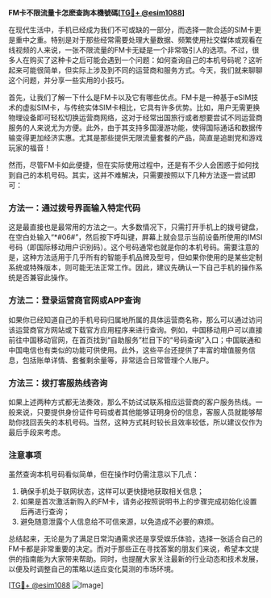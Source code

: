 **FM卡不限流量卡怎麽查詢本機號碼[[TG💪+ @esim1088](https://t.me/s/esim1088)]**

在现代生活中，手机已经成为我们不可或缺的一部分，而选择一款合适的SIM卡更是重中之重。特别是对于那些经常需要处理大量数据、频繁使用社交媒体或观看在线视频的人来说，一张不限流量的FM卡无疑是一个非常吸引人的选项。不过，很多人在购买了这种卡之后可能会遇到一个问题：如何查询自己的本机号码呢？这听起来可能很简单，但实际上涉及到不同的运营商和服务方式。今天，我们就来聊聊这个问题，并分享一些实用的小技巧。

首先，让我们了解一下什么是FM卡以及它有哪些优点。FM卡是一种基于eSIM技术的虚拟SIM卡，与传统实体SIM卡相比，它具有许多优势。比如，用户无需更换物理设备即可轻松切换运营商网络，这对于经常出国旅行或者想要尝试不同运营商服务的人来说尤为方便。此外，由于其支持多国漫游功能，使得国际通话和数据传输变得更加经济实惠。尤其是那些提供无限流量套餐的产品，简直是追剧党和游戏玩家的福音！

然而，尽管FM卡如此便捷，但在实际使用过程中，还是有不少人会困惑于如何找到自己的本机号码。其实，这并不难解决，只需要按照以下几种方法逐一尝试即可：

### 方法一：通过拨号界面输入特定代码
这是最直接也是最常用的方法之一。大多数情况下，只需打开手机上的拨号键盘，在空白处输入“*#06#”，然后按下呼叫键，屏幕上就会显示当前设备所使用的IMSI号码（即国际移动用户识别码）。这个号码通常也就是你的本机号码。需要注意的是，这种方法适用于几乎所有的智能手机品牌及型号，但如果你使用的是某些定制系统或特殊版本，则可能无法正常工作。因此，建议先确认一下自己手机的操作系统是否兼容此操作。

### 方法二：登录运营商官网或APP查询
如果你已经知道自己的手机号码归属地所属的具体运营商名称，那么可以通过访问该运营商官方网站或下载官方应用程序来进行查询。例如，中国移动用户可以直接前往中国移动官网，在首页找到“自助服务”栏目下的“号码查询”入口；中国联通和中国电信也有类似的功能可供使用。此外，这些平台还提供了丰富的增值服务信息，包括账单详情、套餐剩余量等，非常适合日常管理个人账户。

### 方法三：拨打客服热线咨询
如果上述两种方式都无法奏效，那么不妨试试联系相应运营商的客户服务热线。一般来说，只要提供身份证件号码或者其他能够证明身份的信息，客服人员就能够帮助你找回丢失的本机号码。当然，这种方式耗时较长且效率较低，所以建议仅作为最后手段来考虑。

### 注意事项
虽然查询本机号码看似简单，但在操作时仍需注意以下几点：
1. 确保手机处于联网状态，这样可以更快捷地获取相关信息；
2. 如果是首次激活新购入的FM卡，请务必按照说明书上的步骤完成初始化设置后再进行查询；
3. 避免随意泄露个人信息给不可信来源，以免造成不必要的麻烦。

总结起来，无论是为了满足日常沟通需求还是享受娱乐体验，选择一张适合自己的FM卡都是非常重要的决定。而对于那些正在寻找答案的朋友们来说，希望本文提供的指南能为大家带来帮助。同时，也提醒大家关注最新的行业动态和技术发展，以便及时调整自己的策略以适应变化莫测的市场环境。

[[TG💪+ @esim1088](https://t.me/s/esim1088) ![Image](https://i.postimg.cc/4NQfJmqS/Snipaste-2025-05-13-00-14-12.png)]